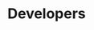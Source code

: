 ---
title: Developers
parent: Developers
nav_order: 4
permalink: /docs/developers.html
layout: tiles
has_children: true
hide_content: true
tiles:
  - title: Concepts
    description: Concepts
    icon: pastafarianism
    link: /docs/developers/concepts/blockchain.html

  - title: API
    description: API
    icon: bezier-curve
    link: /docs/developers/api/blockchain-core.html

  - title: UI
    description: UI
    icon: window-maximize
    link: /docs/developers/ui/writing-dapps.html

  - title: HOWTOS
    description: HOWTOS
    icon: child
    link: /docs/developers/hello-world.html

  - title: Tooling
    description: Tooling
    icon: tools
    link: /docs/developers/tooling/setting-up.html

  - title: Releases
    description: Releases
    icon: bullhorn
    link: /docs/developers/releases/releases.html
---
